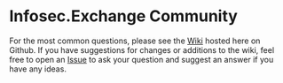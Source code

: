 # Infosec.Exchange Community

For the most common questions, please see the [Wiki](https://github.com/infosec-exchange/community/wiki) hosted here on Github. If you have suggestions for changes or additions to the wiki, feel free to open an [Issue](https://github.com/infosec-exchange/community/issues/new/choose) to ask your question and suggest an answer if you have any ideas.
